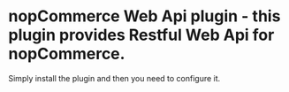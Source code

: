 nopCommerce Web Api plugin - this plugin provides Restful Web Api for nopCommerce.
============


Simply install the plugin and then you need to configure it.
